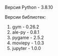 Версия Python - 3.8.10

Версии библиотек:
1) gym		- 0.26.2
2) ale-py	- 0.8.1
3) pygame	- 2.5.2
4) moviepy	- 1.0.3
5) jupyter	- 1.0.0